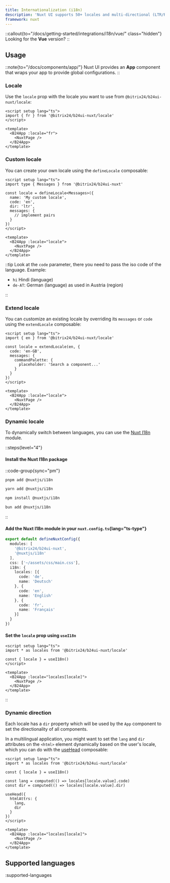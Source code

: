 ```yaml
---
title: Internationalization (i18n)
description: 'Nuxt UI supports 50+ locales and multi-directional (LTR/RTL) internationalization.'
framework: nuxt
---
```


::callout{to="/docs/getting-started/integrations/i18n/vue/" class="hidden"}
Looking for the **Vue** version?
::

## Usage

::note{to="/docs/components/app/"}
Nuxt UI provides an **App** component that wraps your app to provide global configurations.
::

### Locale

Use the `locale` prop with the locale you want to use from `@bitrix24/b24ui-nuxt/locale`:

```vue [app.vue]
<script setup lang="ts">
import { fr } from '@bitrix24/b24ui-nuxt/locale'
</script>

<template>
  <B24App :locale="fr">
    <NuxtPage />
  </B24App>
</template>
```

### Custom locale

You can create your own locale using the `defineLocale` composable:

```vue [app.vue]
<script setup lang="ts">
import type { Messages } from '@bitrix24/b24ui-nuxt'

const locale = defineLocale<Messages>({
  name: 'My custom locale',
  code: 'en',
  dir: 'ltr',
  messages: {
    // implement pairs
  }
})
</script>

<template>
  <B24App :locale="locale">
    <NuxtPage />
  </B24App>
</template>
```

::tip
Look at the `code` parameter, there you need to pass the iso code of the language. Example:

* `hi` Hindi (language)
* `de-AT`: German (language) as used in Austria (region)

::

### Extend locale

You can customize an existing locale by overriding its `messages` or `code` using the `extendLocale` composable:

```vue [app.vue]
<script setup lang="ts">
import { en } from '@bitrix24/b24ui-nuxt/locale'

const locale = extendLocale(en, {
  code: 'en-GB',
  messages: {
    commandPalette: {
      placeholder: 'Search a component...'
    }
  }
})
</script>

<template>
  <B24App :locale="locale">
    <NuxtPage />
  </B24App>
</template>
```

### Dynamic locale

To dynamically switch between languages, you can use the [Nuxt I18n](https://i18n.nuxtjs.org/) module.

::steps{level="4"}

#### Install the Nuxt I18n package

::code-group{sync="pm"}

```bash [pnpm]
pnpm add @nuxtjs/i18n
```

```bash [yarn]
yarn add @nuxtjs/i18n
```

```bash [npm]
npm install @nuxtjs/i18n
```

```bash [bun]
bun add @nuxtjs/i18n
```

::

#### Add the Nuxt I18n module in your `nuxt.config.ts`{lang="ts-type"}

```ts [nuxt.config.ts]
export default defineNuxtConfig({
  modules: [
    '@bitrix24/b24ui-nuxt',
    '@nuxtjs/i18n'
  ],
  css: ['~/assets/css/main.css'],
  i18n: {
    locales: [{
      code: 'de',
      name: 'Deutsch'
    }, {
      code: 'en',
      name: 'English'
    }, {
      code: 'fr',
      name: 'Français'
    }]
  }
})
```

#### Set the `locale` prop using `useI18n`

```vue [app.vue]
<script setup lang="ts">
import * as locales from '@bitrix24/b24ui-nuxt/locale'

const { locale } = useI18n()
</script>

<template>
  <B24App :locale="locales[locale]">
    <NuxtPage />
  </B24App>
</template>
```

::

### Dynamic direction

Each locale has a `dir` property which will be used by the `App` component to set the directionality of all components.

In a multilingual application, you might want to set the `lang` and `dir` attributes on the `<html>` element dynamically based on the user's locale, which you can do with the [useHead](https://nuxt.com/docs/api/composables/use-head) composable:

```vue [app.vue]
<script setup lang="ts">
import * as locales from '@bitrix24/b24ui-nuxt/locale'

const { locale } = useI18n()

const lang = computed(() => locales[locale.value].code)
const dir = computed(() => locales[locale.value].dir)

useHead({
  htmlAttrs: {
    lang,
    dir
  }
})
</script>

<template>
  <B24App :locale="locales[locale]">
    <NuxtPage />
  </B24App>
</template>
```

## Supported languages

:supported-languages
